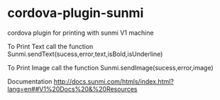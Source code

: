 # cordova-plugin-sunmi
cordova plugin for printing with sunmi V1 machine

To Print Text call the function Sunmi.sendText(sucess,error,text,isBold,isUnderline)

To Print Image call the function Sunmi.sendImage(sucess,error,image)


Documentation
http://docs.sunmi.com/htmls/index.html?lang=en##V1%20Docs%20&%20Resources
